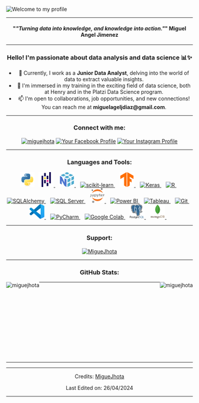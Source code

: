 
  ![Welcome to my profile](https://i.imgur.com/JRAbqTH.png)


<hr>
<!-- MAIN PHRASE SECTION -->
<span align="center">
  <span>
    <h4 align="center">"<em>"Turning data into knowledge, and knowledge into action."</em>"
      <span align="center">Miguel Angel Jimenez</span>
    </h4>
</span>

<!-- ABOUT ME -->
<hr>
<h3 align="center">Hello! I'm passionate about data analysis and data science 📊✨</h3>
  <ul>
    <li>🔭 Currently, I work as a <strong>Junior Data Analyst</strong>, delving into the world of data to extract valuable insights.</li>
    <li>🌱 I'm immersed in my training in the exciting field of data science, both at Henry and in the Platzi Data Science program.</li>
    <li>📫 I'm open to collaborations, job opportunities, and new connections! You can reach me at <strong>miguelageljdiaz@gmail.com</strong>.</li>
  </ul>


<!-- CONNECT WITH ME -->
<hr>      
<h3 align="center">Connect with me:</h3>
<p align="center">
  <a href="https://linkedin.com/in/www.linkedin.com/in/miguejhota" target="blank"><img align="center" src="https://raw.githubusercontent.com/rahuldkjain/github-profile-readme-generator/master/src/images/icons/Social/linked-in-alt.svg" alt="miguejhota" height="30" width="40" /></a>
  <a href="https://facebook.com/your-facebook-profile" target="blank"><img align="center" src="https://raw.githubusercontent.com/rahuldkjain/github-profile-readme-generator/master/src/images/icons/Social/facebook.svg" alt="Your Facebook Profile" height="30" width="40" /></a>
  <a href="https://instagram.com/your-instagram-profile" target="blank"><img align="center" src="https://raw.githubusercontent.com/rahuldkjain/github-profile-readme-generator/master/src/images/icons/Social/instagram.svg" alt="Your Instagram Profile" height="30" width="40" /></a>
</p>


<!-- LANGUAGES AND TOOLS -->
<hr>
<h3 align="center">Languages and Tools:</h3>
<p align="center"> 
  <a href="https://www.python.org/" target="_blank"> <img src="https://raw.githubusercontent.com/devicons/devicon/master/icons/python/python-original.svg" alt="Python" width="40" height="40"/></a>&nbsp;&nbsp;
  <a href="https://pandas.pydata.org/" target="_blank"> <img src="https://raw.githubusercontent.com/devicons/devicon/master/icons/pandas/pandas-original.svg" alt="Pandas" width="40" height="40"/> </a>&nbsp;&nbsp;
  <a href="https://numpy.org/" target="_blank"> <img src="https://raw.githubusercontent.com/devicons/devicon/master/icons/numpy/numpy-original.svg" alt="NumPy" width="40" height="40"/> </a>&nbsp;&nbsp;
  <a href="https://scikit-learn.org/" target="_blank"> <img src="https://raw.githubusercontent.com/devicons/devicon/master/icons/scikit_learn/scikit_learn-original.svg" alt="scikit-learn" width="40" height="40"/> </a>&nbsp;&nbsp;
  <a href="https://www.tensorflow.org/" target="_blank"> <img src="https://raw.githubusercontent.com/devicons/devicon/master/icons/tensorflow/tensorflow-original.svg" alt="TensorFlow" width="40" height="40"/> </a>&nbsp;&nbsp;
  <a href="https://keras.io/" target="_blank"> <img src="https://keras.io/img/logo-k-keras-wb.png" alt="Keras" width="40" height="40"/> </a>&nbsp;&nbsp;
  <a href="https://www.r-project.org/" target="_blank"> <img src="https://www.r-project.org/Rlogo.png" alt="R" width="40" height="40"/> </a>&nbsp;&nbsp;
  <a href="https://www.sqlalchemy.org/" target="_blank"> <img src="https://www.vectorlogo.zone/logos/sqlalchemy/sqlalchemy-icon.svg" alt="SQLAlchemy" width="40" height="40"/> </a>&nbsp;&nbsp;
  <a href="https://www.microsoft.com/en-us/sql-server" target="_blank"> <img src="https://www.svgrepo.com/show/303229/microsoft-sql-server-logo.svg" alt="SQL Server" width="40" height="40"/> </a>&nbsp;&nbsp;
  <a href="https://jupyter.org/" target="_blank"> <img src="https://raw.githubusercontent.com/devicons/devicon/master/icons/jupyter/jupyter-original-wordmark.svg" alt="Jupyter Notebook" width="40" height="40"/> </a>&nbsp;&nbsp;
  <a href="https://powerbi.microsoft.com/" target="_blank"> <img src="https://raw.githubusercontent.com/rahuldkjain/github-profile-readme-generator/master/src/images/icons/Social/powerbi.svg" alt="Power BI" width="40" height="40"/> </a>&nbsp;&nbsp;
  <a href="https://www.tableau.com/" target="_blank"> <img src="https://raw.githubusercontent.com/rahuldkjain/github-profile-readme-generator/master/src/images/icons/Social/tableau.svg" alt="Tableau" width="40" height="40"/> </a>&nbsp;&nbsp;
  <a href="https://www.git-scm.com/" target="_blank"> <img src="https://www.vectorlogo.zone/logos/git-scm/git-scm-icon.svg" alt="Git" width="40" height="40"/> </a>&nbsp;&nbsp;
  <a href="https://code.visualstudio.com/" target="_blank"> <img src="https://raw.githubusercontent.com/devicons/devicon/master/icons/vscode/vscode-original.svg" alt="VS Code" width="40" height="40"/> </a>&nbsp;&nbsp;
  <a href="https://www.jetbrains.com/pycharm/" target="_blank"> <img src="https://raw.githubusercontent.com/rahuldkjain/github-profile-readme-generator/master/src/images/icons/Social/pycharm.svg" alt="PyCharm" width="40" height="40"/> </a>&nbsp;&nbsp;
  <a href="https://colab.research.google.com/" target="_blank"> <img src="https://colab.research.google.com/img/colab_favicon_256px.png" alt="Google Colab" width="40" height="40"/> </a>&nbsp;&nbsp;
  <a href="https://www.postgresql.org" target="_blank"> <img src="https://raw.githubusercontent.com/devicons/devicon/master/icons/postgresql/postgresql-original-wordmark.svg" alt="PostgreSQL" width="40" height="40"/> </a>&nbsp;&nbsp;
  <a href="https://www.mongodb.com/" target="_blank"> <img src="https://raw.githubusercontent.com/devicons/devicon/master/icons/mongodb/mongodb-original-wordmark.svg" alt="MongoDB" width="40" height="40"/> </a>&nbsp;&nbsp;
</p>

 

<!-- SUPPORT -->
<hr>
<p>
  <h3 align="center">Support:</h3>
  <p>
    <a href="https://dev.to/miguejhota">
      <img align="center" src="https://dev.to/miguejhota/buttons/v2/default-C1FF72.png" height="50" width="210" alt="MigueJhota"/>
    </a>
  </p>
</p>


   
<!-- GITHUB STATS -->
<hr>
<div style="display: block;">
  <h3 align="center">GitHub Stats:</h3>
  <p align="center">
    <a href="https://github.com/miguejhota">
      <img align="left" src="https://github-readme-stats.vercel.app/api/top-langs?username=miguejhota&show_icons=true&theme=dark&locale=en&langs_count=8" alt="miguejhota" />
    </a>
    <a href="https://github.com/miguejhota">
      <img align="right" src="https://github-readme-stats.vercel.app/api?username=miguejhota&show_icons=true&theme=dark&locale=en" alt="miguejhota" />
    </a>
  </p>
</div>
<hr>
<br>
<br>
<br>
<br>
<br>
<br>
<br>
<br>
<br>
<br>
<br>

-----
<!-- CREDITS -->
<hr>
<p align="center">Credits: <a href="https://github.com/miguejhota">MigueJhota</a></p>
<p align="center">Last Edited on: 26/04/2024</p>
<hr>

